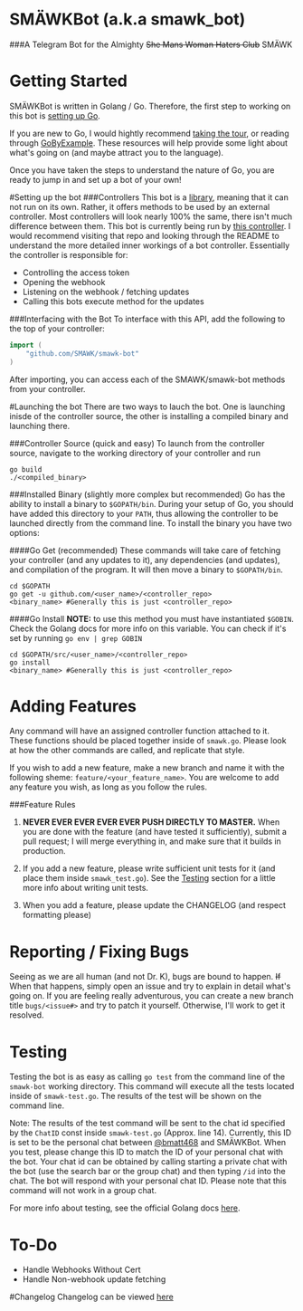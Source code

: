 # SMÄWKBot (a.k.a smawk_bot)
###A Telegram Bot for the Almighty ~~She Mans Woman Haters Club~~ SMÄWK

# Getting Started
SMÄWKBot is written in Golang / Go. Therefore, the first step to working on this bot is [setting up Go](https://golang.org/doc/install).

If you are new to Go, I would hightly recommend [taking the tour](tour.golang.org), or reading through [GoByExample](gobyexample.com). These resources will help provide some light about what's going on (and maybe attract you to the language).

Once you have taken the steps to understand the nature of Go, you are ready to jump in and set up a bot of your own!

#Setting up the bot
###Controllers
This bot is a [library](https://golang.org/doc/code.html#Library), meaning that it can not run on its own. Rather, it offers methods to be used by an external controller. Most controllers will look nearly 100% the same, there isn't much difference between them. This bot is currently being run by [this controller](https://github.com/bmatt468/smawk-bot). I would recommend visiting that repo and looking through the README to understand the more detailed inner workings of a bot controller. Essentially the controller is responsible for:

- Controlling the access token
- Opening the webhook
- Listening on the webhook / fetching updates
- Calling this bots execute method for the updates

###Interfacing with the Bot
To interface with this API, add the following to the top of your controller:
```Go
import (
    "github.com/SMAWK/smawk-bot"
)
```

After importing, you can access each of the SMAWK/smawk-bot methods from your controller.

#Launching the bot
There are two ways to lauch the bot. One is launching inisde of the controller source, the other is installing a compiled binary and launching there.

###Controller Source (quick and easy)
To launch from the controller source, navigate to the working directory of your controller and run
```Shell
go build
./<compiled_binary>
```

###Installed Binary (slightly more complex but recommended)
Go has the ability to install a binary to `$GOPATH/bin`. During your setup of Go, you should have added this directory to your `PATH`, thus allowing the controller to be launched directly from the command line. To install the binary you have two options:

####Go Get (recommended)
These commands will take care of fetching your controller (and any updates to it), any dependencies (and updates), and compilation of the program. It will then move a binary to `$GOPATH/bin`.
```Shell
cd $GOPATH
go get -u github.com/<user_name>/<controller_repo>
<binary_name> #Generally this is just <controller_repo>
```

####Go Install
**NOTE:** to use this method you must have instantiated `$GOBIN`. Check the Golang docs for more info on this variable.
You can check if it's set by running `go env | grep GOBIN`
```Shell
cd $GOPATH/src/<user_name>/<controller_repo>
go install
<binary_name> #Generally this is just <controller_repo>
```

# Adding Features
Any command will have an assigned controller function attached to it. These functions should be placed together inside of `smawk.go`. Please look at how the other commands are called, and replicate that style.

If you wish to add a new feature, make a new branch and name it with the following sheme: `feature/<your_feature_name>`. You are welcome to add any feature you wish, as long as you follow the rules.

###Feature Rules
1) **NEVER EVER EVER EVER EVER PUSH DIRECTLY TO MASTER.** When you are done with the feature (and have tested it sufficiently), submit a pull request; I will merge everything in, and make sure that it builds in production.

2) If you add a new feature, please write sufficient unit tests for it (and place them inside `smawk_test.go`). See the [Testing](#testing) section for a little more info about writing unit tests.

3) When you add a feature, please update the CHANGELOG (and respect formatting please)

# Reporting / Fixing Bugs
Seeing as we are all human (and not Dr. K), bugs are bound to happen. ~~If~~ When that happens, simply open an issue and try to explain in detail what's going on. If you are feeling really adventurous, you can create a new branch title `bugs/<issue#>` and try to patch it yourself. Otherwise, I'll work to get it resolved.

# Testing
Testing the bot is as easy as calling `go test` from the command line of the `smawk-bot` working directory. This command will execute all the tests located inside of `smawk-test.go`. The results of the test will be shown on the command line.

Note: The results of the test command will be sent to the chat id specified by the `ChatID` const inside `smawk-test.go` (Approx. line 14). Currently, this ID is set to be the personal chat between [@bmatt468](https://github.com/orgs/SMAWK/people/bmatt468) and SMÄWKBot. When you test, please change this ID to match the ID of your personal chat with the bot. Your chat id can be obtained by calling starting a private chat with the bot (use the search bar or the group chat) and then typing `/id` into the chat. The bot will respond with your personal chat ID. Please note that this command will not work in a group chat.

For more info about testing, see the official Golang docs [here](https://golang.org/pkg/testing/).

# To-Do
- Handle Webhooks Without Cert
- Handle Non-webhook update fetching

#Changelog
Changelog can be viewed [here](https://github.com/SMAWK/smawk-bot/CHANGELOG.md)
